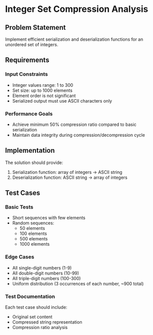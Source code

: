 # Integer Set Compression Analysis

## Problem Statement

Implement efficient serialization and deserialization functions for an unordered set of integers.

## Requirements

### Input Constraints

- Integer values range: 1 to 300
- Set size: up to 1000 elements
- Element order is not significant
- Serialized output must use ASCII characters only

### Performance Goals

- Achieve minimum 50% compression ratio compared to basic serialization
- Maintain data integrity during compression/decompression cycle

## Implementation

The solution should provide:

1. Serialization function: array of integers → ASCII string
2. Deserialization function: ASCII string → array of integers

## Test Cases

### Basic Tests

- Short sequences with few elements
- Random sequences:
  - 50 elements
  - 100 elements
  - 500 elements
  - 1000 elements

### Edge Cases

- All single-digit numbers (1-9)
- All double-digit numbers (10-99)
- All triple-digit numbers (100-300)
- Uniform distribution (3 occurrences of each number, ~900 total)

### Test Documentation

Each test case should include:

- Original set content
- Compressed string representation
- Compression ratio analysis
